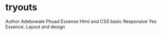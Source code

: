 # tryouts
Author Adebowale Phuad 
Essense Html and CSS basic 
Responsive Yes
Essence: Layout and design
